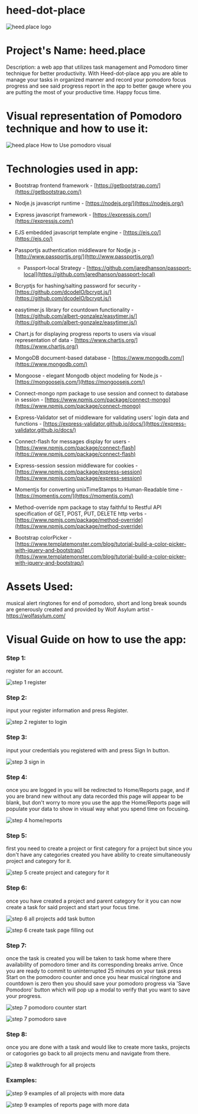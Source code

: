 # heed-dot-place



![heed.place logo](README-assets/logo.png)
# Project&#39;s Name: heed.place

Description: a web app that utilizes task management and Pomodoro timer technique for better productivity. With Heed-dot-place app you are able to manage your tasks in organized manner and record your pomodoro focus progress and see said progress report in the app to better gauge where you are putting the most of your productive time. Happy focus time.

# Visual representation of Pomodoro technique and how to use it:

![heed.place How to Use pomodoro visual](README-assets/How_to_use_pomodoro-technique.png)

# Technologies used in app:

- Bootstrap frontend framework - [https://getbootstrap.com/](https://getbootstrap.com/)
- Nodje.js javascript runtime - [https://nodejs.org/](https://nodejs.org/)
- Express javascript framework - [https://expressjs.com/](https://expressjs.com/)
- EJS embedded javascript template engine - [https://ejs.co/](https://ejs.co/)
- Passportjs authentication middleware for Nodje.js - [http://www.passportjs.org/](http://www.passportjs.org/)
  - Passport-local Strategy - [https://github.com/jaredhanson/passport-local](https://github.com/jaredhanson/passport-local)

- Bcryptjs for hashing/salting password for security - [https://github.com/dcodeIO/bcrypt.js/](https://github.com/dcodeIO/bcrypt.js/)
- easytimer.js library for countdown functionality - [https://github.com/albert-gonzalez/easytimer.js/](https://github.com/albert-gonzalez/easytimer.js/)
- Chart.js for displaying progress reports to users via visual representation of data - [https://www.chartjs.org/](https://www.chartjs.org/)
- MongoDB document-based database - [https://www.mongodb.com/](https://www.mongodb.com/)
- Mongoose - elegant Mongodb object modeling for Node.js - [https://mongoosejs.com/](https://mongoosejs.com/)
- Connect-mongo npm package to use session and connect to database in session - [https://www.npmjs.com/package/connect-mongo](https://www.npmjs.com/package/connect-mongo)
- Express-Validator set of middleware for validating users&#39; login data and functions - [https://express-validator.github.io/docs/](https://express-validator.github.io/docs/)
- Connect-flash for messages display for users - [https://www.npmjs.com/package/connect-flash](https://www.npmjs.com/package/connect-flash)
- Express-session session middleware for cookies - [https://www.npmjs.com/package/express-session](https://www.npmjs.com/package/express-session)
- Momentjs for converting unixTimeStamps to Human-Readable time - [https://momentjs.com/](https://momentjs.com/)
- Method-override npm package to stay faithful to Restful API specification of GET, POST, PUT, DELETE http verbs - [https://www.npmjs.com/package/method-override](https://www.npmjs.com/package/method-override)
- Bootstrap colorPicker - [https://www.templatemonster.com/blog/tutorial-build-a-color-picker-with-jquery-and-bootstrap/](https://www.templatemonster.com/blog/tutorial-build-a-color-picker-with-jquery-and-bootstrap/)


# Assets Used:
musical alert ringtones for end of pomodoro, short and long break sounds are generously created and provided by Wolf Asylum artist - https://wolfasylum.com/

# Visual Guide on how to use the app:

### Step 1:

register for an account.

![step 1 register](README-assets/visual-guide-annotated/step-1-home-to-register.png)

### Step 2:

input your register information and press Register.

![step 2 register to login](README-assets/visual-guide-annotated/step-2-register-page.png)

### Step 3:

input your credentials you registered with and press Sign In button.

![step 3 sign in](README-assets/visual-guide-annotated/step-3-login-page.png)

### Step 4:

once you are logged in you will be redirected to Home/Reports page, and if you are brand new without any data recorded this page will appear to be blank, but don't worry to more you use the app the Home/Reports page will populate your data to show in visual way what you spend time on focusing.

![step 4 home/reports](README-assets/visual-guide-annotated/step-4-logged-home-page.png)


### Step 5:

first you need to create a project or first category for a project but since you don't have any categories created you have ability to create simultaneously project and category for it.

![step 5 create project and category for it](README-assets/visual-guide-annotated/step-5-create-project-page.png)

### Step 6:

once you have created a project and parent category for it you can now create a task for said project and start your focus time.

![step 6 all projects add task button](README-assets/visual-guide-annotated/step-6-create-from-all-projects-a-task.png)

![step 6 create task page filling out](README-assets/visual-guide-annotated/step-6-create-task-page.png)

### Step 7:

once the task is created you will be taken to task home where there availability of pomodoro timer and its corresponding breaks arrive. Once you are ready to commit to uninterrupted 25 minutes on your task press Start on the pomodoro counter and once you hear musical ringtone and countdown is zero then you should save your pomodoro progress via 'Save Pomodoro' button which will pop up a modal to verify that you want to save your progress.

![step 7 pomodoro counter start](README-assets/visual-guide-annotated/step-7-task-pomodoro-couter-start.png)

![step 7 pomodoro save](README-assets/visual-guide-annotated/step-7-save-progress-pomodoro.png)

### Step 8:

once you are done with a task and would like to create more tasks, projects or catogories go back to all projects menu and navigate from there.

![step 8 walkthrough for all projects](README-assets/visual-guide-annotated/step-8-all-projects-walkthrough-annotations.png)

### Examples:

![step 9 examples of all projects with more data](README-assets/visual-guide-annotated/step-9-example-of-all-projects-with-data-page.png)

![step 9 examples of reports page with more data](README-assets/visual-guide-annotated/step-9-example-of-reports-page-with-data-page.png)

